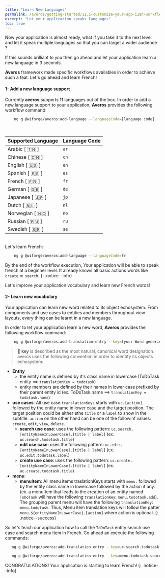 ```yaml
---
title: "Learn New Languages"
permalink: /averos/getting-started/11.1-customize-your-app-i18n-workflows/
excerpt: "Let your application speaks languages"
toc: true
---
```


Now your application is almost ready, what if you take it to the next level and let it speak multiple languages so that you can target a wider audience ?

If this sounds brilliant to you then go ahead and let your application learn a new language in 3 seconds.

**Averos** framework made specific workflows availables in order to achieve such a feat.
Let's go ahead and learn French!

#### **1- Add a new language support**

Currently **averos** supports 11 languages out of the box.
In order to add a new language support to your application, **Averos** provides the following workflow command:

```bash
    ng g @wiforge/averos:add-language --languageCode=[language code]
```
<br/>

| **Supported Language** | **Language Code** |
| ------ | ------ | 
| Arabic     [ 🇹🇳 ] | `ar` |
| Chinese    [ 🇨🇳 ] | `cn` |
| English    [ 🇺🇸 ] | `en` |
| Spanish    [ 🇪🇸 ] | `es` |
| French     [ 🇫🇷 ] | `fr` |
| German     [ 🇩🇪 ] | `de` |
| Japanese   [ 🇯🇵 ] | `jp` |
| Dutch      [ 🇳🇱 ] | `nl` |
| Norwegian  [ 🇳🇴 ] | `no` |
| Russian    [ 🇷🇺 ] | `ru` |
| Swedish    [ 🇸🇪 ] | `se` |

<br/>
Let's learn French:

```bash
    ng g @wiforge/averos:add-language --languageCode=fr
```

By the end of the workflow execution, Your application will be able to speak french at a beginner level. It already knows all basic actions words like `create` or `search`.
{: .notice--info}


Let's improve your application vocabulary and learn new French words! 

#### **2- Learn new vocabulary**

Your application can learn new word related to its object echosystem.
From components and use cases to entities and members throughout view layouts, every thing can be learnt in a new language.

In order to let your application learn a new word, **Averos** provides the following workflow command:

```bash
    ng g @wiforge/averos:add-translation-entry --key=[your Word generic id] --value=[Your word in the target language] --lang=[the target language]
```

>🚩 **key** is described as the most natural, canonical word designation.
   averos uses the following convention in order to identify its objects echosystem:
   - **Entity**
     - the entity name is defined by it's class name in lowercase (ToDoTask entity ==> `translationKey = todotask`)
     - entity members are defined by their names in lower case prefixed by their parent entity id (ex. ToDoTask.name ==> `translationKey = todotask.name`)
   - **use cases**: All use case `translationKeys` starts with `uc.[action]` followed by the entity name in lower case and the target position. The target position could be either ethe `title` or a `label` to show in the subtitle. `action` on the other hand can be one of the followinf values: `create`, `edit`, `view`, `delete`.
     - **search use case**: uses the following pattern: `uc.search.[entityNameInLowerCase].[title | label]` (ex. `uc.search.todotask.title`)
     - **edit use case**: uses the following pattern: `uc.edit.[entityNameInLowerCase].[title | label]` (ex. `uc.edit.todotask.label`)
     - **create use case**: uses the following pattern: `uc.create.[entityNameInLowerCase].[title | label]` (ex. `uc.create.todotask.title`)
   - **menu**:
     - **menuItem**: All menu items traslationKeys starts with `menu.` followed by the entity class name in lowercase followed by the action if any. (ex. a menuItem that leads to the creation of an entity named `ToDoTask` will have the following `translationKey`: `menu.todotask.add`). The grouping parent menu will have the following `translationKey`: `menu.todotask`.
     Thus, Menu item translation keys will follow the patter `menu.${entityNameInLowerCase}.[action]` where action is optional.
{: .notice--success}


So let's teach our application how to call the `ToDoTask` entity search use case and search menu Item in French.
Go ahead an execute the following commands:

```bash 
   ng g @wiforge/averos:add-translation-entry --key=uc.search.todotask.title --value="Chercher des Tâches" --lang=fr

   ng g @wiforge/averos:add-translation-entry --key=menu.todotask.search --value="Recherche de Tâche" --lang=fr
```

CONGRATULATIONS! Your application is starting to learn French!
{: .notice--info}